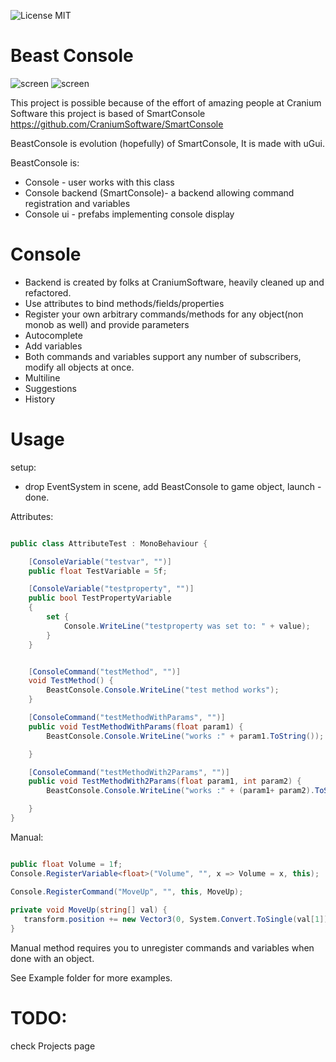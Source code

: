
![License MIT](https://img.shields.io/badge/license-MIT-green.svg)

# Beast Console

![screen](https://kek.gg/i/3zZFVr.png)
![screen](https://kek.gg/i/7K8kgq.gif)


This project is possible because of the effort of amazing people at Cranium Software
this project is based of SmartConsole https://github.com/CraniumSoftware/SmartConsole

BeastConsole is evolution (hopefully) of SmartConsole,
It is made with uGui.

BeastConsole is:
  * Console - user works with this class
  * Console backend (SmartConsole)- a backend allowing command registration and variables
  * Console ui - prefabs implementing console display

# Console
* Backend is created by folks at CraniumSoftware, heavily cleaned up and refactored.
* Use attributes to bind methods/fields/properties 
* Register your own arbitrary commands/methods for any object(non monob as well) and provide parameters
* Autocomplete
* Add variables 
* Both commands and variables support any number of subscribers, modify all objects at once.
* Multiline
* Suggestions
* History

# Usage

setup:
 * drop EventSystem in scene, add BeastConsole to game object, launch - done.
 
Attributes:

```csharp

public class AttributeTest : MonoBehaviour {

    [ConsoleVariable("testvar", "")]
    public float TestVariable = 5f;

    [ConsoleVariable("testproperty", "")]
    public bool TestPropertyVariable
    {
        set {
            Console.WriteLine("testproperty was set to: " + value);
        }
    }


    [ConsoleCommand("testMethod", "")]
	void TestMethod() {
        BeastConsole.Console.WriteLine("test method works");
    }

    [ConsoleCommand("testMethodWithParams", "")]
    public void TestMethodWithParams(float param1) {
        BeastConsole.Console.WriteLine("works :" + param1.ToString());

    }

    [ConsoleCommand("testMethodWith2Params", "")]
    public void TestMethodWith2Params(float param1, int param2) {
        BeastConsole.Console.WriteLine("works :" + (param1+ param2).ToString());

    }
}


```

Manual:

```csharp

public float Volume = 1f;
Console.RegisterVariable<float>("Volume", "", x => Volume = x, this);

Console.RegisterCommand("MoveUp", "", this, MoveUp);
   
private void MoveUp(string[] val) {
   transform.position += new Vector3(0, System.Convert.ToSingle(val[1]) , 0);
}

```
Manual method requires you to unregister commands and variables when done with an object.

See Example folder for more examples.




# TODO:
 check Projects page
